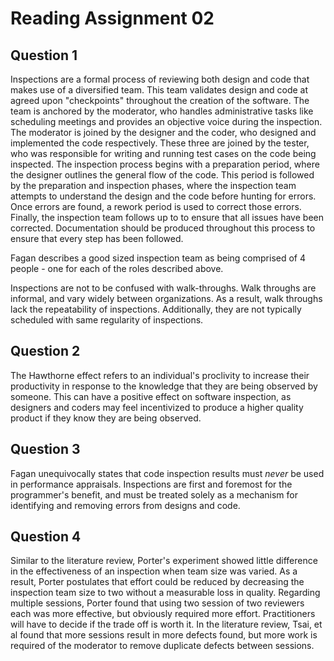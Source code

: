 # Reading Assignment 02

## Question 1

Inspections are a formal process of reviewing both design and code
that makes use of a diversified team. This team validates design
and code at agreed upon "checkpoints" throughout the creation
of the software. The team is anchored by the moderator, who handles
administrative tasks like scheduling meetings and provides an objective
voice during the inspection. The moderator is joined by the designer and
the coder, who designed and implemented the code respectively. These three
are joined by the tester, who was responsible for writing and running
test cases on the code being inspected. The inspection process begins with a preparation
period, where the designer outlines the general flow of the code. This period
is followed by the preparation and inspection phases, where the inspection team
attempts to understand the design and the code before hunting for errors. Once errors
are found, a rework period is used to correct those errors. Finally, the inspection
team follows up to to ensure that all issues have been corrected. Documentation should
be produced throughout this process to ensure that every step has been followed.

Fagan describes a good sized inspection team as being comprised of 4 people - one
for each of the roles described above.

Inspections are not to be confused with walk-throughs. Walk throughs are informal,
and vary widely between organizations. As a result, walk throughs lack the repeatability
of inspections. Additionally, they are not typically scheduled with same regularity of inspections.

## Question 2

The Hawthorne effect refers to an individual's proclivity to increase their productivity
in response to the knowledge that they are being observed by someone. This can have a positive
effect on software inspection, as designers and coders may feel incentivized to produce a higher
quality product if they know they are being observed.

## Question 3

Fagan unequivocally states that code inspection results must *never* be used in performance
appraisals. Inspections are first and foremost for the programmer's benefit, and must be treated
solely as a mechanism for identifying and removing errors from designs and code.

## Question 4

Similar to the literature review, Porter's experiment showed little difference in the effectiveness
of an inspection when team size was varied. As a result, Porter postulates that effort could be reduced
by decreasing the inspection team size to two without a measurable loss in quality. Regarding multiple sessions,
Porter found that using two session of two reviewers each was more effective, but obviously required more effort.
Practitioners will have to decide if the trade off is worth it. In the literature review, Tsai, et al found that
more sessions result in more defects found, but more work is required of the moderator to remove duplicate
defects between sessions.
